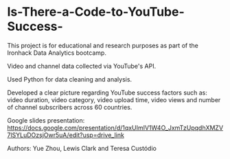 # Is-There-a-Code-to-YouTube-Success-

This project is for educational and research purposes as part of the Ironhack Data Analytics bootcamp.

Video and channel data collected via YouTube's API.

Used Python for data cleaning and analysis.

Developed a clear picture regarding YouTube success factors such as: video duration, video category, video upload time, video views and number of channel subscribers across 60 countries.

Google slides presentation: https://docs.google.com/presentation/d/1qxUImIV1W4O_JxmTzUpqdhXMZV7lSYLuDOzsjOwr5uA/edit?usp=drive_link

Authors: Yue Zhou, Lewis Clark and Teresa Custódio
